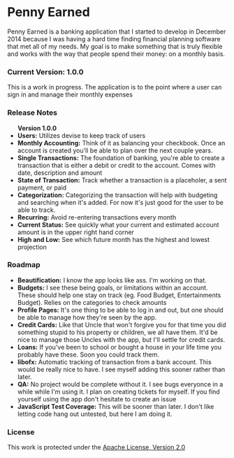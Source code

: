 <h1>Penny Earned</h1>
<p>Penny Earned is a banking application that I started to develop in December 2014 because I was having a hard time finding
financial planning software that met all of my needs. My goal is to make something that is truly flexible and works with the
way that people spend their money: on a monthly basis.</p>

<h3>Current Version: 1.0.0</h3>
<p>This is a work in progress. The application is to the point where a user can sign in and manage their monthly expenses</p>

<h3>Release Notes</h3>
<ul><b>Version 1.0.0</b>
<li><b>Users:</b> Utilizes devise to keep track of users</li>
<li><b>Monthly Accounting:</b> Think of it as balancing your checkbook. Once an account is created you'll be able to plan over the next couple years.</li>
<li><b>Single Transactions:</b> The foundation of banking, you're able to create a transaction that is either a debit or credit to the account. Comes with date, description and amount</li>
<li><b>State of Transaction:</b> Track whether a transaction is a placeholer, a sent payment, or paid</li>
<li><b>Categorization:</b> Categorizing the transaction will help with budgeting and searching when it's added. For now it's just good for the user to be able to track.</li>
<li><b>Recurring:</b> Avoid re-entering transactions every month</li>
<li><b>Current Status:</b> See quickly what your current and estimated account amount is in the upper right hand corner</li>
<li><b>High and Low:</b> See which future month has the highest and lowest projection</li>
</ul>

<h3>Roadmap</h3>

<ul>
<li><b>Beautification:</b> I know the app looks like ass. I'm working on that.</li>
<li><b>Budgets:</b> I see these being goals, or limitations within an account. These should help one stay on track (eg. Food Budget, Entertainments Budget). Relies on the categories to check amounts</li>
<li><b>Profile Pages:</b> It's one thing to be able to log in and out, but one should be able to manage how they're seen by the app.</li>
<li><b>Credit Cards:</b> Like that Uncle that won't forgive you for that time you did something stupid to his property or children, we all have them. It'd be nice to manage those Uncles with the app, but I'll settle for credit cards.</li>
<li><b>Loans:</b> If you've been to school or bought a house in your life time you probably have these. Soon you could track them.</li>
<li><b>libofx:</b> Automatic tracking of transaction from a bank account. This would be really nice to have. I see myself adding this sooner rather than later.</li>
<li><b>QA:</b> No project would be complete without it. I see bugs everyonce in a while while I'm using it. I plan on creating tickets for myself. If you find yourself using the app don't hesitate to create an issue</li>
<li><b>JavaScript Test Coverage:</b> This will be sooner than later. I don't like letting code hang out untested, but here I am doing it.</li>
</ul>

<h3>License</h3>
<p>
This work is protected under the <a href="http://www.apache.org/licenses/LICENSE-2.0" target="_blank">Apache License, Version 2.0</a>
</p>
